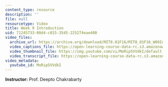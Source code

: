 ```yaml
---
content_type: resource
description: ''
file: null
resourcetype: Video
title: Week 9 Introduction
uid: 71245733-00d4-c015-3545-225274eae400
video_files:
  archive_url: https://archive.org/download/MIT8.01F16/MIT8_01F16_W09Intro_360p.mp4
  video_captions_file: https://open-learning-course-data-rc.s3.amazonaws.com/8-01sc-classical-mechanics-fall-2016/8ce0ddf98cbc55d69d057b3e299ca240_MoRip5VVdkI.vtt
  video_thumbnail_file: https://img.youtube.com/vi/MoRip5VVdkI/default.jpg
  video_transcript_file: https://open-learning-course-data-rc.s3.amazonaws.com/8-01sc-classical-mechanics-fall-2016/ee1004e503e8267f37719452cddafb63_MoRip5VVdkI.pdf
video_metadata:
  youtube_id: MoRip5VVdkI
---
```


**Instructor:** Prof. Deepto Chakrabarty